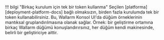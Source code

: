 !!! bilgi "Birkaç kurulum için tek bir token kullanma"
    Seçilen [platforma][deployment-platform-docs] bağlı olmaksızın, birden fazla kurulumda tek bir token kullanabilirsiniz. Bu, Wallarm Konsol UI'da düğüm örneklerinin mantıksal gruplandırılmasına olanak sağlar. Örnek: bir geliştirme ortamına birkaç Wallarm düğümü konuşlandırırsınız, her düğüm kendi makinesinde, belirli bir geliştiriciye aittir.